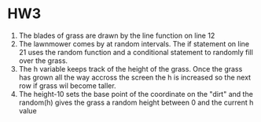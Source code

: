 # HW3
1. The blades of grass are drawn by the line function on line 12
2. The lawnmower comes by at random intervals. The if statement on line 21 uses the random function and a conditional statement to randomly fill over the grass.
3. The h variable keeps track of the height of the grass. Once the grass has grown all the way accross the screen the h is increased so the next row if grass wil become taller.
4. The height-10 sets the base point of the coordinate on the "dirt" and the random(h) gives the grass a random height between 0 and the current h value
